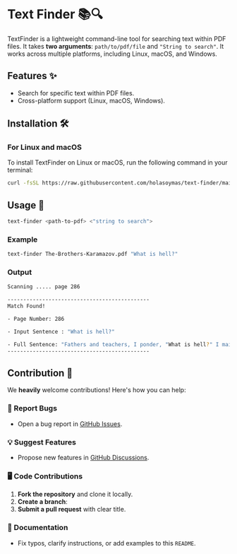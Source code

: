 # Text Finder 📚🔍

TextFinder is a lightweight command-line tool for searching text within PDF files. It takes **two arguments**: `path/to/pdf/file` and `"String to search"`. It works across multiple platforms, including Linux, macOS, and Windows.

## Features ✨

- Search for specific text within PDF files.
- Cross-platform support (Linux, macOS, Windows).

## Installation 🛠️

### For Linux and macOS

To install TextFinder on Linux or macOS, run the following command in your terminal:

```bash
curl -fsSL https://raw.githubusercontent.com/holasoymas/text-finder/main/install.sh | sh
```

## Usage 🚀
```bash
text-finder <path-to-pdf> <"string to search">
```

### Example 
```bash
text-finder The-Brothers-Karamazov.pdf "What is hell?"
```

### Output
```bash 
Scanning ..... page 286

---------------------------------------------
Match Found!

- Page Number: 286

- Input Sentence : "What is hell?"

- Full Sentence: "Fathers and teachers, I ponder, "What is hell?" I maintain that it is the suffering of beingunable to love"
---------------------------------------------
```

## Contribution 🤝

We **heavily** welcome contributions! Here's how you can help:

### 🐛 Report Bugs
-  Open a bug report in [GitHub Issues](https://github.com/holasoymas/text-finder/issues).  

### 💡 Suggest Features
- Propose new features in [GitHub Discussions](https://github.com/holasoymas/text-finder/discussions).  

### 🖥️ Code Contributions
1. **Fork the repository** and clone it locally.
2. **Create a branch**:  
3. **Submit a pull request** with clear title.

### 📖 Documentation
- Fix typos, clarify instructions, or add examples to this `README`.


